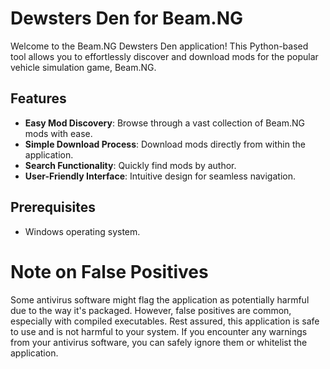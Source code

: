 # Dewsters Den for Beam.NG

Welcome to the Beam.NG Dewsters Den application! This Python-based tool allows you to effortlessly discover and download mods for the popular vehicle simulation game, Beam.NG.

## Features

- **Easy Mod Discovery**: Browse through a vast collection of Beam.NG mods with ease.
- **Simple Download Process**: Download mods directly from within the application.
- **Search Functionality**: Quickly find mods by author.
- **User-Friendly Interface**: Intuitive design for seamless navigation.

## Prerequisites

- Windows operating system.

# Note on False Positives
Some antivirus software might flag the application as potentially harmful due to the way it's packaged. However, false positives are common, especially with compiled executables. Rest assured, this application is safe to use and is not harmful to your system. If you encounter any warnings from your antivirus software, you can safely ignore them or whitelist the application.
